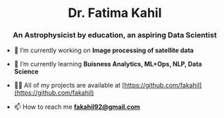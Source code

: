 <h1 align="center">Dr. Fatima Kahil</h1>
<h3 align="center">An Astrophysicist by education, an aspiring Data Scientist</h3>


- 🔭 I’m currently working on **Image processing of satellite data**

- 🌱 I’m currently learning **Buisness Analytics, ML+Ops, NLP, Data Science**

- 👨‍💻 All of my projects are available at [https://github.com/fakahil](https://github.com/fakahil)

- 📫 How to reach me **fakahil92@gmail.com**


